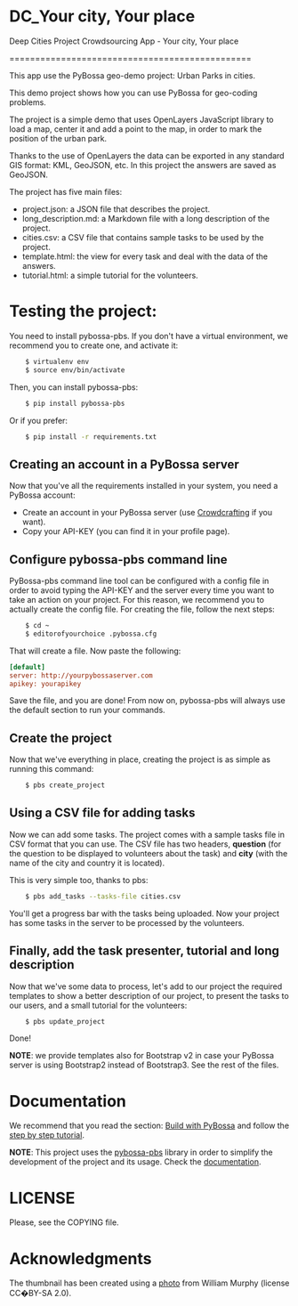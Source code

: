 # DC_Your city, Your place
Deep Cities Project Crowdsourcing App - Your city, Your place

===============================================

This app use the PyBossa geo-demo project: Urban Parks in cities.


This demo project shows how you can use PyBossa for geo-coding problems.

The project is a simple demo that uses OpenLayers JavaScript library to load a map,
center it and add a point to the map, in order to mark the position of the
urban park.

Thanks to the use of OpenLayers the data can be exported in any standard GIS format:
KML, GeoJSON, etc. In this project the answers are saved as GeoJSON.


The project has five main files:

*  project.json: a JSON file that describes the project.
*  long_description.md: a Markdown file with a long description of the project.
*  cities.csv: a CSV file that contains sample tasks to be used by the project.
*  template.html: the view for every task and deal with the data of the answers.
*  tutorial.html: a simple tutorial for the volunteers.


Testing the project:
====================

You need to install pybossa-pbs. If you don't have a virtual environment,
we recommend you to create one, and activate it:

```bash
    $ virtualenv env
    $ source env/bin/activate
```

Then, you can install pybossa-pbs:

```bash
    $ pip install pybossa-pbs
```

Or if you prefer:

```bash
    $ pip install -r requirements.txt
```

## Creating an account in a PyBossa server

Now that you've all the requirements installed in your system, you need
a PyBossa account:

*  Create an account in your PyBossa server (use [Crowdcrafting](http://crowdcrafting.org) if you want).
*  Copy your API-KEY (you can find it in your profile page).

## Configure pybossa-pbs command line

PyBossa-pbs command line tool can be configured with a config file in order to
avoid typing the API-KEY and the server every time you want to take an action
on your project. For this reason, we recommend you to actually create the
config file. For creating the file, follow the next steps:

```bash
    $ cd ~
    $ editorofyourchoice .pybossa.cfg
```

That will create a file. Now paste the following:

```ini
[default]
server: http://yourpybossaserver.com
apikey: yourapikey
```

Save the file, and you are done! From now on, pybossa-pbs will always use the
default section to run your commands.

## Create the project

Now that we've everything in place, creating the project is as simple as
running this command:

```bash
    $ pbs create_project
```

## Using a CSV file for adding tasks

Now we can add some tasks. The project comes with a sample tasks file in CSV format
that you can use. The CSV file has two headers, **question** (for the question to be
displayed to volunteers about the task) and **city** (with the name of the city
and country it is located).

This is very simple too, thanks to pbs:

```bash
    $ pbs add_tasks --tasks-file cities.csv
```
You'll get a progress bar with the tasks being uploaded. Now your project has
some tasks in the server to be processed by the volunteers.

## Finally, add the task presenter, tutorial and long description

Now that we've some data to process, let's add to our project the required
templates to show a better description of our project, to present the tasks to
our users, and a small tutorial for the volunteers:

```bash
    $ pbs update_project
```

Done!

**NOTE**: we provide templates also for Bootstrap v2 in case your PyBossa
server is using Bootstrap2 instead of Bootstrap3. See the rest of the files.


Documentation
=============

We recommend that you read the section: [Build with PyBossa](http://docs.pybossa.com/en/latest/build_with_pybossa.html) and follow the [step by step tutorial](http://docs.pybossa.com/en/latest/user/tutorial.html).

**NOTE**: This project uses the [pybossa-pbs](https://pypi.python.org/pypi/pybossa-pbs) library in order to simplify the development of the project and its usage. Check the [documentation](https://github.com/PyBossa/pbs).

LICENSE
=======

Please, see the COPYING file.

Acknowledgments
===============
The thumbnail has been created using a [photo](http://www.flickr.com/photos/infomatique/5489548540/) from William Murphy (license CC�BY-SA 2.0).
